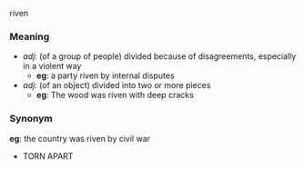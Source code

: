 riven
### Meaning
+ _adj_: (of a group of people) divided because of disagreements, especially in a violent way
    + __eg__: a party riven by internal disputes
+ _adj_: (of an object) divided into two or more pieces
    + __eg__: The wood was riven with deep cracks

### Synonym

__eg__: the country was riven by civil war

+ TORN APART


